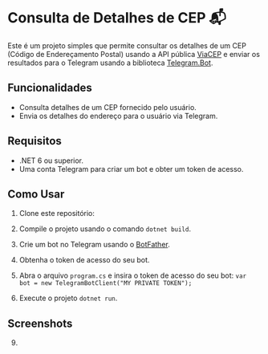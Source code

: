 # Consulta de Detalhes de CEP 📬

Este é um projeto simples que permite consultar os detalhes de um CEP (Código de Endereçamento Postal) usando a API pública [ViaCEP](https://viacep.com.br/) e enviar os resultados para o Telegram usando a biblioteca [Telegram.Bot](https://github.com/TelegramBots/Telegram.Bot).

## Funcionalidades

- Consulta detalhes de um CEP fornecido pelo usuário.
- Envia os detalhes do endereço para o usuário via Telegram.

## Requisitos

- .NET 6 ou superior.
- Uma conta Telegram para criar um bot e obter um token de acesso.

## Como Usar

1. Clone este repositório:

2. Compile o projeto usando o comando `dotnet build`.

3. Crie um bot no Telegram usando o [BotFather](https://core.telegram.org/bots#6-botfather).

4. Obtenha o token de acesso do seu bot.
    
6. Abra o arquivo `program.cs` e insira o token de acesso do seu bot: ` var bot = new TelegramBotClient("MY PRIVATE TOKEN"); `

7. Execute o projeto `dotnet run`.

## Screenshots
9. 
